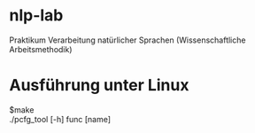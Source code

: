 # nlp-lab
Praktikum Verarbeitung natürlicher Sprachen (Wissenschaftliche Arbeitsmethodik)

# Ausführung unter Linux

$make \
./pcfg_tool [-h] func [name] 
